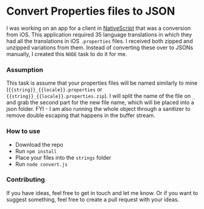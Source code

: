 # Convert Properties files to JSON
I was working on an app for a client in [NativeScript](https://www.nativescript.org/) that was a conversion from iOS. This application required 35 language translations in which they had all the translations in iOS `.properties` files. I received both zipped and unzipped variations from them. Instead of converting these over to JSONs manually, I created this `NODE` task to do it for me.

### Assumption
This task is assume that your properties files will be named similarly to mine (`{{string}}_{{locale}}.properties` or `{{string}}_{{locale}}.properties.zip`). I will split the name of the file on `_` and grab the second part for the new file name, which will be placed into a json folder.
FYI - I am also running the whole object through a sanitizer to remove double escaping that happens in the buffer stream.

### How to use
- Download the repo
- Run `npm install`
- Place your files into the `strings` folder
- Run `node convert.js`

### Contributing
If you have ideas, feel free to get in touch and let me know. Or if you want to suggest something, feel free to create a pull request with your ideas.